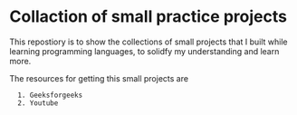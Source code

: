 # Collaction of small practice projects 

This repostiory is to show the collections of small projects that I built while learning programming languages, to solidfy my understanding and learn more.  

The resources for getting this small projects are  

      1. Geeksforgeeks  
      2. Youtube
